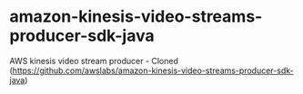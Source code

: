 # amazon-kinesis-video-streams-producer-sdk-java
AWS kinesis video stream producer - Cloned (https://github.com/awslabs/amazon-kinesis-video-streams-producer-sdk-java)
